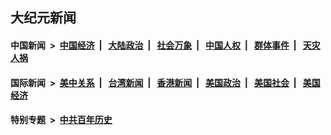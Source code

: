 ## 大纪元新闻

#### 中国新闻 &nbsp;>&nbsp; [中国经济](indexes/ncid283/README.md?12041245) &nbsp;| &nbsp; [大陆政治](indexes/ncid277/README.md?12041245) &nbsp;| &nbsp; [社会万象](indexes/ncid282/README.md?12041245) &nbsp;| &nbsp; [中国人权](indexes/ncid278/README.md?12041245) &nbsp;| &nbsp; [群体事件](indexes/ncid279/README.md?12041245) &nbsp;| &nbsp; [天灾人祸](indexes/ncid280/README.md?12041245)

#### 国际新闻 &nbsp;>&nbsp; [美中关系](indexes/nf1412576/README.md?12041245) &nbsp;| &nbsp; [台湾新闻](indexes/ncid1349361/README.md?12041245) &nbsp;| &nbsp; [香港新闻](indexes/ncid1349362/README.md?12041245) &nbsp;| &nbsp; [美国政治](indexes/ncid1078159/README.md?12041245) &nbsp;| &nbsp; [美国社会](indexes/ncid1078160/README.md?12041245) &nbsp;| &nbsp; [美国经济](indexes/ncid1078158/README.md?12041245)

#### 特别专题 &nbsp;>&nbsp; [中共百年历史](https://github.com/epoch-news/epoch-special/blob/master/README.md?12041245)  

